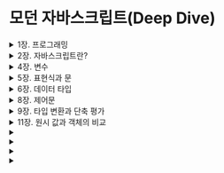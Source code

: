 # 모던 자바스크립트(Deep Dive)
<details>
<summary>1장. 프로그래밍</summary>

## 1장. 프로그래밍
프로그래밍은 프로그래밍 언어를 사용해 컴퓨터에게 실행을 요구하는 일종의 커뮤니케이션이다. 프로그래밍언어는 구문(syntax)과 의미(semantics)의 조합으로 표현된다.
즉, 문법에 맞는 문장을 구성하는 것은 물론 의미를 가지고 있어야 언어의 역활을 출싱히 수행할 수 있다.

```
ex) const number = 'string';
```
  
자바스크립트의 변수에는 어떠한 타입의 값도 할당할 수 있다. 따라서 위 예제는 문법적으로 전혀 문제가 없다. 하지만 의미적으로 옳지 않다. number라는 이름의 변수에 문자열이 할당되어 있기 때문이다. number라는 이름의 변수에는 숫자를 할당하는 것이 의미적으로 옳다.
</details>


<details>
<summary>2장. 자바스크립트란?</summary>

## 2장. 자바스크립트란?
자바스크립트는 HTML, CSS와 함께 웹을 구성하는 요소 중 하나로 웹 브라우저에서 동작하는 유일한 프로그래밍 언어다. 
Node.js는 브라우저의 자바스크립트 엔진에서만 동작하던 자바스크립트를 브라우저 이외의 환경에서도 동작할 수 있도록 자바스크립트 엔진을 브라우저에서 독립시킨 자바스크립트 실행 환경이다.
</details> 



<details>
<summary>4장. 변수</summary>

## 4장. 변수

### 4.1 변수랑 무엇인가? 왜 필요한가?
사람은 계산과 기억을 모두 두뇌에서 하지만, 컴퓨터는 연산과 기억을 수행하는 부품이 나눠져 있다. 컴퓨터는 CPU를 사용해 연산하고, 메모리를 사용해 데이터를 기억한다. 메모리는 데이터를
저장할 수 있는 메모리 셀의 집합체다. 메모리 셀 하나의 크기는 1바이트(8비트)이며, 컴퓨터는 메모리 셀의 크기, 즉 1바이트 단위로 데이터를 저장하거나 읽어들인다. 각 셀은 고유의 메모리
주소를 갖는다. 이 메모리 주소는 메모리 공간의 위치를 나타내며 0부터 시작해서 메모리의 크기만큼 정수로 표현된다.

메모리주소를 통해 값에 직접 접근하는 것은 치명적 오류를 발생시킬가능성이 높은 매우 위험한 일이다. 만약 실수로 운영체제가 사용하고 이쓴ㄴ 값을 변경하면 시스템을 멈추게 하는 치명적인 오류가 발생할 수도 있다. 따라서 자바스크립트는 개발자의 직접적인 메모리 제어를 허용하지 않는다. 

프로그래밍 언어(자바스크립트)는 기억하고 싶은 값을 메모리에 저장하고, 저장된 값을 읽어 들여 재사용하기 위해 변수라는 메커니즘을 제공한다. 변수는 하나의 값을 저장하기 위해 확보된 메모리 공간 자체 또는 그 메모리 공간을 식별하기 위해 붙인 이름을 말한다. 변수에 값을 저장하는 것을 할당이라 하고, 변수에 저장된 값을 읽어 들이는 것을 참조라 한다.

### 4.2 식별자
변수 이름을 식별자라고도 한다. 식별자는 어떤 값을 구별해서 식별할 수 있는 고유한 이름을 말한다. 식별자라는 용어는 변수 이름에만 국한해서 사용하지않는다. 예를 들어 변수, 함수, 클래스 등의 이름은 모두 식별자다. 변수, 함수, 클래스 등의 이름과 같은 식별자는 네이밍 규칙을 준수해야 하며, 선언에 의해 자바스크립트 엔젠에 식별자의 존재를 알린다.

### 4.3 변수 선언
변수 선언이란 변수를 생성하는 것을 말한다. 좀 더 자세히 말하면 값을 저장하기 위한 메모리 공간을 확보하고 변수 이름과 확보된 메모리 공간의 주소를 연결해서 값을 저장할 수 있게 준비하는 것이다.
변수 선언에 의해 확보된 메모리 공간은 확보가 해제되기 전까지는 누구도 확보된 메무리 공간을 사용할 수 없도록 보호되므로 안전하게 사용할 수 있다. 변수를 사용하려면 반드시 선언이 필요하다. 변수를
선언할 때는 var, let, const 키워드를 사용한다.

다음 코드를 살펴보자. var 키워드는 뒤에 오는 변수 이름으로 새로운 변수를 선언할 것을 지시하는 키워드이다.
```
var score; // 변수 선언
```
[키워드]: 자바스크립트 코드를 해석하고 실행하는 자바스크립트 엔진이 수행할 동작을 규정한 일종의 명령어다.

위 변수 선언문은 score라는 변수 이름을 등록하고 값을 저장할 메모리 공간을 확보한다.

변수를 선언한 이후, 아직 변수에 값을 할당하지 않았다. 따라서 변수 선언에 의해 확보된 메모리 공간은 비어 있을 것으로 생각할 수 있으나 확보된 메모리 공간에는 자바스크립트 엔진에 의해 undefined라는 값이 암묵적으로 할당되어 초기화된다. 이것은 자바스크립트의 독특한 특징이다.

자바스크립트 엔진은 변수 선언을 다음과 같은 2단계에 거쳐 수행한다.

- 선언 단계: 변수 이름을 등록해서 자바스크립트 엔진에 변수의 존재를 알린다.
- 초기화 단계: 값을 저장하기 위한 메모리 공간을 확보하고 암묵적으로 undefined를 할당해 초기화한다.

[변수 이름은 어디에 등록되는가?]: 변수 이름을 비롯한 모든 식별자는 실행 컨텍스트에 등록된다. 실행 컨텍스트는 자바스크립트 엔진이 소스코드를 평가하고 실행하기 위해 필요한 환경을 제공하고 코드의 실행 결과를 실제로 관리하는 영역이다. 자바스크립트 엔진은 실행 컨텍스트를 통해 식별자와 스코프를 관리한다. 변수 이름과 변수 값은 실행 컨텍스트 내에 키 / 값 형식인 객체로 등록되어 관리된다.

var 키워드를 사용한 변수 선언은 선언 단계와 초기화 단계가 동시에 진행된다. var score;는 선언 단계를 통해 변수 이름 score를 등록하고, 초기화 단계를 통해 score 변수에 암묵적으로 undefined를 할당해 초기화한다. 일반적으로 초기화란 변수가 선언된 이후 최초로 값을 할당하는 것을 말한다. var 키워드로 선언한 변수는 어떠한 값도 할당하지 않아도 undefined라는 값을 갖는다.

만약 초기화 단계를 거치지 않으면 확보된 메모리 공간에는 이전에 다른 애플리케이션이 사용했던 값이 남아있을 수 있다. 이러한 값을 쓰레기 값이라 한다. 따라서 메모리 공간을 확보한 다음, 값을 할당하지 않은 상태에서 곧바로 변수 값을 참조하면 쓰레기 값이 나올 수 있다. 자바스크립트의 var 키워드는 암묵적으로 초기화를 수행하므로 이러한 위험으로부터 안전하다.

### 4.4 변수 선언의 실행 시점과 변수 호이스팅
[예제 04-05]
```
console.log(score); // undefined
var score; // 변수 선언문
```
변수 선언문보다 변수를 참조하는 코드가 앞에 있다. 자바스크립트 코드는 인터프리터에 의해 한 줄씩 순차적으로 실행되므로 console.log(score);가 가장 먼저 실행되고 순차적으로 다음 줄에 있는 코드를 실행한다. 따라서 console.log(score);가 실행되는 시점에는 아직 score 변수의 선언이 실행되지 않았으므로 참조 에러가 발생할 것처럼 보인다. 하지만 참조 에러가 발생하지 않고 undefined가 출력된다. 그 이유는 변수 선언이 소스코드가 한 줄씩 순차적으로 실행되는 시점, 즉 런타임이 아니라 그 이전 단계에서 먼저 실행되기 때문이다. 자바스크립트 엔진은 변수 선언이 어디에 있든 상관없이 다른 코드보다 먼저 실행한다. 따라서 변수 선언이 소스코드의 어디에 위치하는지와 상관없이 어디서든지 변수를 참조할 수 있다. 이처럼 변수 선언문이 선두로 끌어 올려진 것처럼 동작하는 자바스크립트 고유의 특징을 변수 호이스팅이라 한다. 사실 변수 선언뿐 아니라 var, let, const, funtion, class 키워드를 사용해서 선언하는 모든 식별자(변수, 함수, 클래스 등)는 호이스팅된다. 모든 선언문은 런타임 이전 단계에서 먼저 실행되기 때문이다.

### 4.5 값의 할당
[예제 04-06]
```
var score; // 변수 선언
score = 80; // 값의 할당
```

[예제 04-07]
```
var score = 80; // 변수 선언과 값의 할당
```

변수 선언과 값의 할당을 2개의 문으로 나누어 표현한 코드와 변수 선언과 값의 할당을 하나의 문으로 단축 표현한 코드는 정확히 정확히 동일하게 동작한다. 즉 자바스크립트 엔진은 변수 선언과 값의 할당을 하나의 문으로 단축 표현해도 변수 선언과 값의 할당을 2개의 문으로 나누어 각각 실행한다.

이때 주의할 점은 변수 선언과 값의 할당의 실행 시점이 다르다는 것이다. 변수 선언은 소스코드가 순차적으로 실행되는 시점인 런타임 이전에 먼저 실행되지만 값의 할당은 소스코드가 순차적으로 실행되는 시점인 런타임에 실행된다. 

[예제 04-08]
```
console.log(score); // undefined
var score; // 변수 선언
score = 80; // 값의 할당
console.log(score); // 80
```
변수 선언은 런타임 이전에 먼저 실행되고 값의 할당은 런타임에 실행된다. 따라서 score 변수에 값을 할당하는 시점에는 이미 변수 선언이 완료된 상태이며, 이미 undefined로 초기화되어 있다. 따라서 socre 변수에 값을 할당하면 score 변수의 값은 undefined에서 새롭게 할당한 숫자 값 80으로 변경된다. 변수에 값을 할당할 때는 이전 값 undefined가 저장되어 있던 메모리 공간을 지우고 그 메모리 공간에 할당 값 80을 새롭게 저장하는 것이 아니라 새로운 메모리 공간을 확보하고 그곳에 할당 값 80을 저장한다는 점을 주의하자.

[예제 04-10]
```
console.log(score); // undefined
score = 80; // 값의 할당
var score; // 변수 선언
console.log(score); // ?? => 답은 80이다.
```
### 4.6 값의 재할당
재할당이란 이미 값이 할당되어 있는 변수에 새로운 값을 또다시 할당하는 것을 말한다. 변수에 다른 값으로 재할당되어 불필요해진 기존 값들은 가비지 콜렉터에 의해 메모리에서 자동 해제된다. 단, 메모리에서 언제 해제될지는 예측할 수 없다.

[가비지 콜렉터]: 애플리케이션이 할당한 메모리 공간을 주기적으로 검사하여 더 이상 사용되지 않은 메모리를 해제하는 가능을 말한다. 더이상 사용되지 않는 메모리란 어떤 식별자도 참조하지 않는 메모리 공간을 의미한다. 자바스크립트는 가비지 콜렉터를 내장하고 있는 매니지드 언어로서 가비지 콜렉터를 통해 메모리 누수를 방지한다.

[언매니지드 언어와 매니지드 언어]: 프로그래밍 언어는 메모리 관리 방식에 따라 언매니지드 언어와 매니지드 언어로 분류할 수 있다.
C 언어 같은 언매니지드 언어는 개발자가 명시적으로 메모리를 할당하고 해제하기 위해 여러가지 메모리 제어 기능을 제공한다. 메모리 제어를 개발자가 주도할 수 있으므로 개발자의 역량에 따라 최적의 성능을 확보할 수 있지만 그 반대의 경우 치명적 오류를 생산할 가능성도 있다.

자바스크립트 같은 매니지드 언어는 메모리의 할당 및 해제를 위한 메모리 관리 기능을 언어 차원에서 담당하고 개발자의 직접적인 메모리 제어를 혀용하지 않는다. 즉 개발자가 명시적으로 메모리를 할당하고 해제할 수 없다. 더 이상 사용하지 않는 메모리의 해제는 가비지 콜렉터가 수행하며, 이 또한 개발자가 관여할 수 없다. 매니지드 언어는 개발자의 역량에 의존하는 부분이 상대적으로 작아져 어느 정도 일정한 생산성을 확보할 수 있다는 장점이 있지만 성능 면에서는 어느 정도의 손실은 감수할 수 밖에 없다.

### 4.7 식별자 네이밍 규칙
식별자는 다음과 같은 네이밍 규칙을 준수해야 한다.
- 식별자는 특수문자를 제외한 문자, 숫자, 언더스코어(_), 달러 기호($)를 포함할 수 있다.
- 단, 식별자는 특수문자를 제외한 문자, 언더스코어(_), 달러 기호($)로 시작해야 한다. 숫자로 시작하는 것은 허용하지 않는다.
- 예약어는 식별자로 사용할 수 없다.
</details> 

<details>
<summary>5장. 표현식과 문</summary>

## 5장. 표현식과 문

### 5.1 값
값은 식(표현식)이 평가되어 생성된 결과를 말한다. 평가란 식을 해석해서 값을 생성하거나 참조하는 것을 의미한다. 

[예제 05-01]
```
// 10 + 20은 평가되어 숫자 값 30을 생성한다.
10 + 20; //30
```
### 5.2 리터럴
리터럴은 사람이 이해할 수 있는 문자 약속된 기호를 사용해 값을 생성하는 표기법을 말한다.

[예제 05-03]
```
3 //숫자 리터럴 3
```
위 예의 3은 단순한 아라비아 숫자가 아니라 숫자 리터럴이다. 사람이 이해할 수 있는  아라비아 숫자를  사용해 숫자 리터럴 3을 코드에 기술하면 자바스크립트 엔진은 이를 평가해 숫자 값 3을 생성한다.

### 5.3 표현식
표현식은 값으로 평가될 수 있는 문이다. 즉, 표현식이 평가되면 새로운 값을 생성하거나 기존의 값을 참조한다. 앞서 살펴본 리터럴은 값으로 평가된다. 따라서 리터럴도 표현식이다.

[예제 05-07]
```
// 리터럴 표현식
10
'Hello'

// 식별자 표현식(선언이 이미 존재한다고 가정)
sum
divide
arr[1]

// 연산자 표현식
10 + 20
sum = 10
sum !== 10

// 함수/메서드 호출 표현식(선언이 이미 존재한다고 가정)
square()
person.getName()
```
이처럼 표현식은 리터럴, 식별자(변수, 함수 등의 이름), 연산자, 함수 호출 등의 조합으로 이뤄질 수 있다. 위와 같이 다양한 표현식이 있지만 값으로 평가된다는 점에서 모두 동일하다. 즉, 값으로 평가될 수 있는 문은 모두 표현식이다.

### 5.4 문
문은 프로그램을 구성하는 기본 단위이자 최소 실행 단위이다. 문의 집합으로 이뤄진 것이 바로 프로그램이며, 문을 작성하고 순서에 맞게 나열하는 것이 프로그램밍이다.

[예제 05-09]
```
// 변수 선언문
var x;

// 할당문
x = 5;

// 함수 선언문
funtion foo() {}

// 조건문
if (x > 1) { console.log(x); }

// 반복문
for (var i = 0; i < 2; i++) { console.log(x); }
```

### 5.6 표현식인 문과 표현식이 아닌 문
[예제 05-11]
```
// 변수 선언문은 값으로 평가될 수 없으므로 표현식이 아니다.
// 변수 선언문은 표현식이 아닌 문이다.
var x 

// 1, 2, 1 + 2, x = 1 + 2는 모두 표현식이다.
// x = 1 + 2는 표현식이면서 완전한 문이기도 하다.
x = 1 + 2

// 할당문은 그 자체가 표현식이지만 완전한 문이기도 하다.  
// 즉, 할당문은 표현식인 문이다.
x = 100
```

표현식인 문과 표현식이 아닌 문을 구별하는 가장 간단하고 명로한 방법은 변수에 할당해 보는 것이다. 표현식인 문은 값으로 평가되므로 변수에 할당할 수 있다. 하지만 표현식이 아닌 문은 값으로 평가할 수 없으므로 변수에 할당하면 에러가 발생한다.
</details>

<details>
<summary>6장. 데이터 타입</summary>

## 6장. 데이터 타입
데이터 타입(줄여서 '타입'이라고도 한다)은 값의 종류를 말한다. 자바스크립트의 모든 값은 데이터 타입을 갖는다. 자바스크립트(ES6)은 7개의 데이터 타입을 제공한다. 7개의 데이터 타입은 원시 타입과 객체타입으로 분류할 수 있다.

***원시 타입***
- 숫자타입 : 숫자. 정수와 실수 구분 없이 하나의 숫자 타입만 존재
- 문자열 타입 : 문자열
- 불리언 타입 : 논리적 참과 거짓
- undefined 타입 : var 키워드로 선언된 변수에 암묵적으로 할당되는 값
- null 타입 : 값이 없다는 것을 의도적으로 명시할 때 사용하는 값
- 심벌 타입 : ES6에서추가된 7번째 타입

***객체 타입***
- 객체, 함수, 배열 등

### 6.9 데이터 타입의 필요성
1. 값을 저장할 때 확보해야 하는 ***메모리 공간의 크기***를 결정하기 위해
2. 값을 참조할 때 한 번에 읽어 들어야 할 ***메모리 공간의 크기***를 결정하기 위해
3. 메모리에서 읽어들인 ***2진수를 어떻게 해석***할지 결정하기 위해

***6.9.1 데이터 타입에 의한 메모리 공간의 확보와 참조***

[예제 06-21]
```
var score = 100;
```
자바스크립트 엔진은 데이터 타입, 즉 값의 종류에 따라 정해진 크기의 메모리 공간을 확보한다. 즉, 변수에 할당되는 값의 데이터 타입에 따라 확보해야 할 메모리 공간의 크기가 결정된다.
이번에는 값을 참조하는 경우를 생각해보자. 값을 참조 하려면 한 번에 읽어 들여야 할 메모리 공간의 크기, 즉 메모리 셀의 개수(바이트 수)를 알아야 한다. 숫자 타입일 경우 8바이트 단위로 읽어 들이지 않으면
값이 훼손된다. 그렇다면 컴퓨터는 한 번에 읽어 들여야 할 메모리 셀의 크기를 어떻게 알 수 있는 것일까? 변수에는 숫자 타입의 값이 할당되어 있으므로 자바스크립트 엔진은 score 변수를 숫자 타입으로 인식한다. 숫자 타입은 8바이트 단위로 저장되므로 score 변수를 참조하면 8바이트 단위로 메모리 공간에 저장된 값을 읽어 들인다.

***6.9.2 데이터 타입에 의한 값의 해석***

메모리에 읽어 들인 2진수를 어떻게 해석해야 하느냐는 문제가 남아 있다. 메모리에 저장된 값은 데이터 타입에 따라 다르게 해석될 수 있다. 예를 들어, 메모리에 저장된값 0100 0001을 숫자로 해석하면 65지만
문자열로 해셕하면 'A'다. 앞에서 살펴본 예제의 score 변수에 할당된 값은 숫자 타입의 값이다. 따라서 score 변수를 참조하면 메모리 공간의 주소에서 읽어들인 2진수를 숫자로 해석한다.


### 6.10 동적 타이핑

C나 자바같은 정적 타입 언어는 변수를 선언할 때 변수에 할당할 수 있는 값을 종류, 즉 데이터 타입을 사전에 선언해야 한다. 이를 통해 타입의 일관성을 강제함으로써 더욱 안정적인 코드의 구현을 통해 런타임에 발생하는 에러를 줄인다.

자바스크립트의 변수는 선언이 아닌 할당에 의해 타입이 결정(타입 추론)된다. 그리고 재할당에 의해 변수의 타입은 언제든지 동적으로 변할 수 있다. 이러한 특징을 동적 타이핑이라 하며, 자바스크립트를 동적 타입 언어라 한다.

***6.10.2 동적 타입 언어와 변수***

자바스크립트는 개발자의 의도와는 상관없이 자바스크립트 엔진에 의해 암묵적으로 타입이 자동으로 변환되기도 한다. 즉, 숫자 타입의 변수일 것이라고 예측했지만 사실은 문자열 타입의 변수일 수도 있다는 말이다.
잘못된 예측에 의해 작성된 프로그램은 당연히 오류를 뿜어낼 것이다. 결국 동적 타입 언어는 유연성은 높지만 신뢰성은 떨어진다.
</details>

<details>
<summary>8장. 제어문</summary>

## 8장. 제어문

### 8.1 블록문

블록문은 0개 이상의 문을 중괄호로 묶은 것으로, 코드 블록 또는 블록이라고 부르기도 한다. 자바스크립트는 블록문을 하나의 실행 단위로 취급한다. 블록문은 단독으로 사용할 수도 있으나 일반적으로 제어문이나 함수를 정의할 때 사용하는 것이 일반 적이다. 문의 끝에는 세미콜론을 붙이는 것이 일반적이다. 하지만 블록문은 언제나 문의 종료를 의미하는 자체 종결성을 갖기 때문에 블록문 끝에는 세미콜론을 붙이지 않는다는 것에 주의해야 한다.

[예제 08-01]
```
// 블록문
{ 
  var foo = 10;
}

// 제어문
var x = 1;
if (x < 10) {
  x++;
}

// 함수 선언문
funtion sum(a, b) {
  return a + b;
}
```

### 8.2.2 switch문
switch 문은 주어진 표현식을 평가하여 그 값과 일치하는 표현식을 갖는 case 문으로 실행 흐름을 옮긴다. case 문은 상황을 의미하는 표현식을 지정하고 콜론으로 마친다. 그리고 그 뒤에 실행할 문들을 위치시킨다.

[예제 08-07] 
```
var month = 11;
var monthName;

switch(month) {
  case 1: monthName = 'Janauary';
  ...
  case 11: monthName = 'November';
  case 12: monthName = 'December';
  default: monthName = 'Invaild month';
}

```

위 예제를 실행해 보면 'November'가 출력되지 않고 'Invaild month'가 출력된다. 이는 switch 문의 표현식의 평과 결과와 일치하는 case 문으로 실행 흐름이 이동하여 문을 실행한 것은 맞지만 문을 실행한 후 switch 문을 탈출하지 않고 switch 문이 끝날 때까지 이후의 모든 case 문과 default 문을 실행했기 때문이다. 이를 폴스루(fall through)라 한다. 다시 말해 monthName 변수에 'November'가 할당된 후 switch 문을 탈출하지 않고 연이어 'December'가 재할당되고 마지막으로 'Invaild month'가 재할당된 것이다.

이러한 결과가 나온 이유는 case 문에 해당하는 문의 마지막에 break 문을 사용하지 않았기 때문이다. break 키워드로 구성된 break 문은 코드 블록에서 탈출하는 역활을 한다. break 문이 없다면 case 문의 표현식과 일치하지 않더라도 실행 흐름이 다음 case 문으로 연이어 이동한다. 따라서 올바른 switch 문은 다음과 같다.

[예제 08-08] 
```
var month = 11;
var monthName;

switch(month) {
  case 1: monthName = 'Janauary';
    break;
  ...
  case 11: monthName = 'November';
    break;
  case 12: monthName = 'December';
    break;
  default: monthName = 'Invaild month';
}

```

default 문에는 break 문을 생략하는 것이 일반적이다. default 문은 switch 문의 맨 마지막에 위치하므로 default 문의 실행이 종료되면 switch 문을 빠져나간다. 따라서 별도로 break 문이 필요 없다.

### 8.3 반복문

***8.3.1 for문***

for 문은 조건식이 거짓으로 평가될 때까지 코드 블록을 반복 실행한다.
```
for(변수 선언문; 조건식; 증감식) {
  조건식이 참인 경우 반복 실행될 문;
}
```

[예제 08-10]
```
for(var i = 0; i < 2; i++) {
  console.log(i);
}
```

***for 문의 실행 순서***
1. for 문을 실행하면 먼저 변수 선언문 var i = 0이 실행된다. 변수 선언문은 단 한번만 실행된다.
2. 변수 선언문이 실행이 종료되면 조건식이 실행된다. 현재 변수 i 값은 0이므로 조건식의 평가결과는 true다.
3. 조선식의 평과 결과가 true이므로 코드 블록이 실행된다. 증감문으로 실행 흐름이 이동하는 것이 아니라 코드 블록으로 실행 흐름이 이동하는 것에 주의하자.
4. 코드 블록의 실행이 종료되면서 증감식 i++가 실행되어 i 변수의 값은 1이 된다.
5. 증감식 실행이 종료되면 다시 조건식이 실행된다. 변수 선언문이 실행되는 것이 아니라 조건식이 실행된다는 점에 주의하자(앞에서 설명했지만 변수 선언문은 단 한번만 실행된다). 현재 i 변수의 값은 1이므로 조건식의 평가 결과는 true다.
6. 조건식의 평가 결과가 true이므로 코드 블록이 다시 실행된다.
7. 코드 블록의 실행이 종료되면 증감식 i++가 실행되어 i 변수의 값은 2가 된다.
8. 증감식 실행이 종료되면 다시 조건식이 실행된다. 현재 i 변수의 값은 2이므로 조건식의 평가 결과는 false다. 조건식의 평가 결과가 false이므로 for 문의 실행이 종료된다. 

### 8.4 break 문

break 문은 코드 블록을 탈출한다. 좀 더 정확히 표현하자면 코드 블록을 탈출하는 것이 아니라 **레이블 문, 반복문 또는 switch 문의 코드 블록을 탈출**한다. 레이블 문, 반복문, switch 문의 코드 블록 외에 break 문을 사용하면 문법 에러가 발생한다.

### 8.5 continue 문

continue 문은 반복문의 코드 블록 실행을 현 지점에서 중단하고 **반복문의 증감식으로 실행 흐름을 이동**시킨다. break 문처럼 반복문을 탈출하지 않는다.

</details>

<details>
<summary>9장. 타입 변환과 단축 평가</summary>
  
## 9장. 타입 변환과 단축 평가

### 9.1 타입 변환이란?

개발자가 의도적으로 값의 타입을 변환하는 것을 ***명시적 타입 변환*** 또는 타입 캐스팅이라 한다. 개발자의 의도와 상관없이 표현식을 평가하는 도중에 자바스크립트 엔진에 의해 암묵적으로 타입이 자동변환 되기도 
한다. 이를 ***암묵적 타입 변환*** 또는 타입 강제 변환이라 한다.
  

### 9.2 암묵적 타입 변환

[예제 09-03]
```
// 피연산자가 모두 문자열 타입이어야 하는 문맥
'10' + 2 // '102'

// 피연산자가 모두 숫자 타입이어야 하는 문맥
5 * '10' // 50

// 피연산자 또는 표현식이 블리언 타입이어야 하는 문맥
!0 // true  
```
  
***9.2.1 문자열 타입으로 변환***

자바스크립트 엔진은 문자열 타입 아닌 값을 문자열 타입으로 암묵적 타입 변환을 수행할 때 다음과 같이 동작한다.  
  
[예제 09-06]
```
// 숫자 타입
0 + '' // '0'
-0 + '' // '0'  
-1 + ;; // '-1'
NaN + '' // 'NaN'
  
// 불리언 타입
true + '' // 'true'
false + '' // 'false'
  
// null 타입
null + '' // 'null'
  
// undefined 타입
undefined + '' // 'undefined'
```
  
***9.2.2 숫자 타입으로 변환***

[예제 09-07]
```
1 - '1' // 0
1 * '10' // 10
1 / 'one' // NaN  
'1' > 0 // true  
```  
  

[예제 09-09]
```
// 문자열 타입
+'' // 0
+'0' // 0
+'string' // NaN

// 불리언 타입
+true // 1
+false // 0
  
// null 타입
+null // 0

// undefined 타입
+undefined // NaN
```   

***9.2.3 불리언 타입으로 변환***  

if 문이나 for 문과 같은 제어문 또는 삼항 조건 연산자의 조건식은 불리언 값, 즉 논리적 참/거짓으로 평가되어야 하는 표현식이다. 자바스크립트 엔진은 조건식의 평가 결과를 불리언 타입으로 암묵적 타입 변환한다. ***이때 자바스크립트 엔진은 불리언 타입이 아닌 값은 Truthy 값(참으로 평가되는 값) 또는 Falsy 값(거짓으로 평가되는 값)으로 구분한다.*** 즉, 제어문의 조건식과 같이 불리언 값으로 평가되어야 할 문맥에서 Truthy 값은 true로, Falsy 값은 false로 암묵적 타입 변환된다.
  
[예제 09-11]
```
if('') console.log('1');
if(true) console.log('2');
if(0) console.log('3');
if('str') console.log('4');
if(null) console.log('5');
  
// 2, 4
```  
  
아래 값들은 false로 평가되는 Falsy 값이다.
- false
- undefined
- null
- 0, -0
- NaN
- ''(빈문자열)
  

### 9.3 명시적 타입 변환


***9.3.1 문자열 타입으로 변환***  
1. String 생성자 함수를 new 연산자 없이 호출하는 방법
2. Object.prototype.toString 매서드를 사용하는 방법
3. 문자열 연결 연산자를 이용하는 방법

[예제 09-14]
```
// 1. String 생성자 함수를 new 연산자 없이 호출하는 방법 
String(1) // '1'
  
// 2. Object.prototype.toString 매서드를 사용하는 방법
(1).toString(); // '1'
    
// 3. 문자열 연결 연산자를 이용하는 방법
1 + '' // '1'  
```
  
***9.3.2 숫자 타입으로 변환***  
1. Number 생성자 함수를 new 연산자 없이 호출하는 방법
2. parseInt, parseFloat 함수를 사용하는 방법(문자열만 숫자 타입으로 변환 가능)
3. + 단항 산술 연산자를 이용하는 방법
4. * 산술 연산자를 이용하는 방법

[예제 09-15]
```
// 1. Number 생성자 함수를 new 연산자 없이 호출하는 방법 
Number('0') // 0
  
// 2. parseInt, parseFloat 함수를 사용하는 방법(문자열만 숫자 타입으로 변환 가능)
parseInt('0') // 0
parseFloat('-1') // -1
   
// 3. + 단항 산술 연산자를 이용하는 방법
+'0' // 0
+'10.53' // 10.53

// 4. * 산술 연산자를 이용하는 방법
'0' * 1; // 0
'-1' * 1; // 1  
```
  
***9.3.3 불리언 타입으로 변환***  
1. Boolean 생성자 함수를 new 연산자 없이 호출하는 방법
2. ! 부정 논리 연산자를 두 번 사용하는 방법

[예제 09-16]
```
// 1. Boolean 생성자 함수를 new 연산자 없이 호출하는 방법
Boolean('x') // true
Boolean('') // false
Boolean('false') // true  
  
// 2. ! 부정 논리 연산자를 두 번 사용하는 방법
!!'x'; // true
!!''; // false  
```
  

### 9.4 단축 평가

***9.4.1 논리 연산자를 사용한 단축 평가*** 
***논리합(||) 또는 논리곱(&&) 연산자 표현식의 평가 결과는 불리언 값이 아닐 수 도 있다. 논리합(||) 또는 논리곱(&&) 연산자 표현식은 언제나 2개의 피연산자 중 어느 한쪽으로 평가된다.***

논리곱(&&) 연산자는 두 개의 피연산자가 모두 true로 평가될 때 true를 반환한다. 논리곱 연산자는 좌항에서 우항으로 평가가 진핸된다. 첫 번째 피연산자 'Cat'은 Truthy 값이므로 true로 평가된다. 하지만 이 시점까지는 위 표현식을 평가할 수 없다. 두 번째 피연산자까지 평가해 보아야 위 표현식을 평가할 수 있다. 다시 말해, 두 번째 피연산자가 위 논리곱 연산자 표현식의 평가 결과를 결정한다. ***이때 논리곱 연산자는 논리 연산의 결과를 결정하는 두 번째 피연산자, 즉 문자열 'Dog'를 그대로 반환한다.***
  
논리합(||) 연산자도 논리곱(&&) 연산자와 동일하게 동작한다.
  
[예제 09-17]
```
'Cat' && 'Dog' // 'Cat'  
```  

논리합(||) 연산자는 두 개의 피연산자 중 하나만 true로 평가되어도 true를 반환한다. 논리합 연산자도 좌항에서 우항으로 평가가 진행된다. 첫 번째 피연산자 'Cat'은 Truthy 값이므로 true로 평가된다. 이 시점에 두번째 피연산자까지 평가해 보지 않아도 위 표현식을 평가할 수 있다. 이때 논리합 연산자는 논리 연산의 결과를 결정한 첫 번째 피연선자, 즉 문자열 'Cat'을 그대로 반환한다.
  
***논리합(||) 연산자와 논리곱(&&) 연산자는 이처럼 논리 연산의 결과를 결정하는 피연산자를 타입 변환하지 않고 그대로 반환한다. 이를 단축 평가라 한다.*** 단축 평가는 표현식을 평가하는 도중에 평가 결과가 확정된 경우 나머지 평가 과정을 생략하는 것을 말한다.

[예제 09-18]
```
'Cat' || 'Dog' // 'Cat'   
``` 

[예제 09-19]
```
// 논리합(||) 연산자
'Cat' || 'Dog' // 'Cat'
false || 'Dog' // 'Dog'
'Cat' || false // 'Cat'    
  
// 논리곱(&&) 연산자
'Cat' && 'Dog' // 'Cat'  
false && 'Dog' // false
'Cat' && false // false    
``` 

단축 평가를 사용하면 if 문을 대체할 수 있다.

[예제 09-20]
```
var done = true;
var message = '';

// 주어진 조건이 true일 때
if (done) message = '완료';
  
// if 문은 단축 평가로 대체 가능하다.
// done이 true라면 message에 '완료'를 할당
message = done && '완료'; // '완료'
```

[예제 09-21]
```
var done = false;
var message = '';

// 주어진 조건이 false일 때
if (!done) message = '미완료';
  
// if 문은 단축 평가로 대체 가능하다.
// done이 false라면 message에 '미완료'를 할당
message = done || '미완료'; // '미완료'
```  
  
</details>

<details>
<summary>11장. 원시 값과 객체의 비교</summary>

## 11장. 원시 값과 객체의 비교
6장 "데이터 타입"에서 살펴보았듯이 자바스크립트가 제공하는 7가지 데이터 타입(숫자, 문자열, 불리언, null, undefined, 심벌, 객체 타입)은 크게 **원시 타입(primitive type)과 객체 타입(object/reference type)** 으로 구분할 수 있다. 데이터 타입을 원시 타입과 객체 타입으로 구분하는 이유는 무엇일까? 원시 타입과 객체 타입은 근본적으로 다르다는 의미일 것이다. 원시 타입과 객체 타입은 크게 세 가지 측면에서 다르다

- 원시 타입의 값, 즉 원시 값은 변경 불가능한 값이다. 이에 비해 객체(참조) 타입의 값, 즉 객체는 변경 가능한 값이다.
- 원시 값을 변수에 할당하면 변수(확보된 메모리 공간)에는 실제 값이 저장된다. 이에 비해 객체를 변수에 할당하면 변수(확보된 메모리 공간)에는 참조 값이 저장된다.
- 원시 값을 갖는 변수를 다른 변수에 할당하면 원본의 원시 값이 복사되어 전달된다. 이를 **값에 의한 전달**이라 한다. 이에 비해 객체를 가르키는 변수를 다른 변수에 할당하면 원본의 참조 값이 복사되어 전달된다. 이를 **참조에 의한 전달**이라 한다.

### 11.1 원시값
  
***11.1.1 변경 불가능한 값***<br />
**원시타입(primitive type)의 값, 즉 원시 값은 변경 불가능한 값**이다. 즉, "원시 값은 변경 불가능하다"는 말은 원시 값 자체를 변경할 수 없다는 것이지 변수 값을 변경할 수 없다는 것은 아니다. 변수는 언제든지 재할당을 통해 변수 값을 변경(엄밀히 말하면 교체)할 수 있다.
  
[예제 09-18]
```java
// const 키워드를 이용해 선언한 변수는 재할당이 금지된다.
const o = {};
  
// const 키워드를 사용해 선언한 변수에 할당한 원시 값은 변경할 수 없다.
// 하지만 const 키워드를 사용해 선언한 변수에 할당한 객체는 변경할 수 있다.
o.a = 1;
console.log(o.); // { a: 1 }
``` 

***11.1.3 값에 의한 전달***<br />

[예제 11-07]
```java
var score = 80;

// copy 변수에는 score 변수의 값 80이 복사되어 할당된다.
var copy = score;
  
console.log(score, copy) // 80, 80
console.log(score === copy); // true
```
이때 score 변수와 copy 변수는 숫자 값 80을 갖는다는 점에서는 동일하다. **하지만 score 변수와 copy 변수의 값 80은 다른 메모리 공간에 저장된 별개의 값이다.**
![KakaoTalk_Photo_2022-06-25-20-10-03](https://user-images.githubusercontent.com/89075605/175770968-0e0e00fe-34cc-4fda-ba14-40b9cc345de9.jpeg)
  
사실 위 그림은 실제 자바스크립트 엔진의 내부 동작과 정확히 일치하지 않을 수 있다. ECMAScript 사양에는 변수를 통해 메모리를 어떻게 관리해야 하는지 명확하게 정의되어 있지 않다. 따라서 실제 자바스크립트 엔진을 구현하는 제조사에 따라 실제 내부 동작 방식은 미묘한 차이가 있을 수 있다.
  
**결국은 두 변수의 원시 값은 서로 다른 메모리 공간에 저장된 별개의 값이 되어 어느 한쪽에서 재할당을 통해 값을 변경하더라도 서로 간섭할 수 없다**는 것이다.

### 11.2 객체
객체는 프로퍼티의 개수가 정해져 있지 않으며, 동적으로 추가되고 삭제할 수 있다. 도한 프로퍼티의 값에도 제약이 없다. 따라서 객체는 원시 값과 같이 확보해야 할 메모리 공간의 크기를 사전에 정해 둘 수 없다.
  
객체는 복합적인 자료구조이므로 객체를 관리하는 방식이 원시 값과 비교해서 복잡하고 구현 방식도 브라우저 제조사마다 다를 수 있다. 원시 값은 상대적으로 적은 메모리를 소비하지만 객체는 경우에 따라 크기가 매우 클 수도 있다. 객체를 생성하고 프로퍼티에 접근하는 것도 원시 값과 비교할 때 비용이 많이 드는 일이다.
  
따라서 객체는 원시 값과는 다른 방식으로 동작하도록 설계되어 있다.
  
***11.2.1 변경 가능한 값***<br />
객체(참조) 타입의 값, 즉 객체는 변경 가능한 값이다. 
  
[예제 11-11]
```java
var person = {
  name: 'Lee'
};
```
원시 값을 할당한 변수가 기억하는 메모리 주소를 통해 메모리 공간에 접근하면 원시 값에 접근한 수 있다. 즉, 원시 값을 할당한 변수는 원시 값 자체를 값으로 갖는다. 하지만 객체를 할당한 변수가 기억하는 메모리 주소를 통해 메모리 공간에 접근하면 **참조 값**에 접근할 수 있다. 참조 값은 생성된 객체가 저장된 메모리 공간의 주소, 그 자체다.
  
다음 그림을 보면 객체를 할당한 변수에는 생성된 객체가 실제로 저장된 메모리 공간의 주소가 저장되어 있다. 이 값을 참조 값이라고 한다. 변수는 이 참조 값을 통해 객체에 접근할 수 있다.
  ![KakaoTalk_Photo_2022-06-25-20-24-19](https://user-images.githubusercontent.com/89075605/175771401-e8ec8ec3-cbec-4a2f-bcf1-ca4fda2f2d0f.jpeg)

객체를 할당한 변수를 참조하면 메모리에 저장되어 있는 참조 값을 통해 실제 객체에 접근한다.

[예제 11-12]
```java
// 할당이 이뤄지는 시점에 객체 리터럴이 해석되고, 그 결과 객체가 생성된다.
var person = {
  name: "Lee"
};
  
// person 변수에 저장되어 있는 참조 값으로 실제 객체에 접근한다.
console.log(person); // { name: "Lee" }
```

일반적으로 원시 값을 할당한 변수의 경우 "변수는 O값을 갖는다" 또는 "변수의 값은 O다"라고 표현한다. 하지만 객체를 할당한 변수의 경우 "변수는 객체를 참조하고 있다" 또는 "변수는 객체를 가리키고(point) 있다"라고 표현한다. 위 예제에서 person 변수는 객체 `{ name: "Lee" }`를 가리키고(참조하고) 있다.\
  
**원시 값은 변경 불가능한 값이므로 원시 값을 갖는 변수의 값을 변경하려면 재할당 외에는 방법이 없다. 하지만 객체는 변경 가능한 값이다. 따라서 객체를 할당한 변수는 재할당 없이 객체를 직접 변경할 수 있다. 즉, 재할당 없이 프로퍼티를 동적으로 추가할 수도 있고 프로퍼티 값을 갱신할 수도 있으며 프로퍼티 자체를 삭제할 수도 있다.**
  
[예제 11-13]
```java
var person = {
  name: "Lee"
};
  
// 프로퍼티 값 갱신
person.name = "Kim";

// 프로퍼티 동적 생성
person.address = "Seoul";

console.log(person); // { name: "Kim", address: "Seoul" }
```
객체는 변경 가능한 값이므로 메모리에 저장된 객체를 직접 수정할 수 있다. 이때 객체를 할당한 변수에 재할당을 하지 않았으므로 객체를 할당한 변수의 참조 값은 변경되지 않는다.

![KakaoTalk_Photo_2022-06-25-20-24-24](https://user-images.githubusercontent.com/89075605/175771780-7537d0b0-8ca6-4bf4-a575-442929aad8ba.jpeg)

메모리를 효율적으로 사용하기 위해, 그리고 객체를 복사해 생성하는 비용을 절약하여 성능을 향샹시키기 위해 객체는 변경 가능한 값으로 설계되어 있다. 객체는 이러한 구조적 단점에 따른 부작용이 있다. 그것은 원시 값과는 다르게 **여러 개의 식별자가 하나의 객체를 공유할 수 있다는 것**이다.



***11.2.2 참조에 의한 전달***<br />
  

  
  ### 6.9 데이터 타입의 필요성




</details>

<details>
<summary></summary>


</details>

<details>
<summary></summary>


</details>

<details>
<summary></summary>


</details>

 <details>
<summary></summary>


</details>






